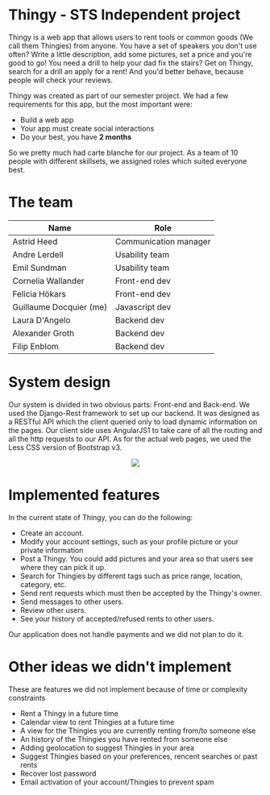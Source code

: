# Thingy - STS Independent project  
Thingy is a web app that allows users to rent tools or common goods (We call them Thingies) from anyone. You have a set of speakers you don't use often? Write a little description, add some pictures, set a price and you're good to go! You need a drill to help your dad fix the stairs? Get on Thingy, search for a drill an apply for a rent! And you'd better behave, because people will check your reviews.

Thingy was created as part of our semester project. We had a few requirements for this app, but the most important were:  
- Build a web app  
- Your app must create social interactions  
- Do your best, you have **2 months**  

So we pretty much had carte blanche for our project. As a team of 10 people with different skillsets, we assigned roles which suited everyone best.

# The team  
|Name                   | Role                |
|-----------------------|---------------------|
|Astrid Heed            |Communication manager|
|Andre Lerdell          |Usability team       |
|Emil Sundman           |Usability team       |
|Cornelia Wallander     |Front-end dev        |
|Felicia Hökars         |Front-end dev        |
|Guillaume Docquier (me)|Javascript dev       |
|Laura D'Angelo         |Backend dev          |  
|Alexander Groth        |Backend dev          |
|Filip Enblom           |Backend dev          |  

# System design  
Our system is divided in two obvious parts: Front-end and Back-end. We used the Django-Rest framework to set up our backend. It was designed as a RESTful API which the client queried only to load dynamic information on the pages. Our client side uses AngularJS1 to take care of all the routing and all the http requests to our API. As for the actual web pages, we used the Less CSS version of Bootstrap v3.  

<p align="center">
<img src="https://github.com/Guillaume-Docquier/Thingy/blob/master/screens/systemDesign.png"/>
</p>

# Implemented features  
In the current state of Thingy, you can do the following:  
- Create an account.  
- Modify your account settings, such as your profile picture or your private information  
- Post a Thingy. You could add pictures and your area so that users see where they can pick it up.  
- Search for Thingies by different tags such as price range, location, category, etc.  
- Send rent requests which must then be accepted by the Thingy's owner.  
- Send messages to other users.  
- Review other users.  
- See your history of accepted/refused rents to other users.  

Our application does not handle payments and we did not plan to do it.

# Other ideas we didn't implement  
These are features we did not implement because of time or complexity constraints
- Rent a Thingy in a future time
- Calendar view to rent Thingies at a future time
- A view for the Thingies you are currently renting from/to someone else
- An history of the Thingies you have rented from someone else
- Adding geolocation to suggest Thingies in your area
- Suggest Thingies based on your preferences, rencent searches or past rents
- Recover lost password
- Email activation of your account/Thingies to prevent spam
